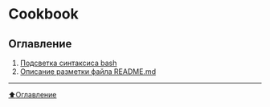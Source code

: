# Cookbook
## Оглавление
1. [Подсветка синтаксиса bash](https://github.com/nickwild93/cookbook/blob/main/shell_colors.md)
2. [Описание разметки файла README.md](https://github.com/GnuriaN/format-README/blob/master/README.md)
____
[:arrow_up:Оглавление](#Оглавление)

